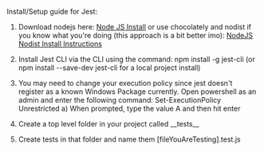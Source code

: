 Install/Setup guide for Jest:

1) Download nodejs here: [Node JS Install](https://nodejs.org/en/download/) or use chocolately and nodist if you know what you're doing (this approach is a bit better imo): [NodeJS Nodist Install Instructions](https://github.com/nullivex/nodist)

2) Install Jest CLI via the CLI using the command: npm install -g jest-cli (or npm install --save-dev jest-cli for a local project install)

3) You may need to change your execution policy since jest doesn't register as a known Windows Package currently. Open powershell as an admin and enter the following command: Set-ExecutionPolicy Unrestricted
    a) When prompted, type the value A and then hit enter

4) Create a top level folder in your project called \_\_tests\_\_

5) Create tests in that folder and name them [fileYouAreTesting].test.js


